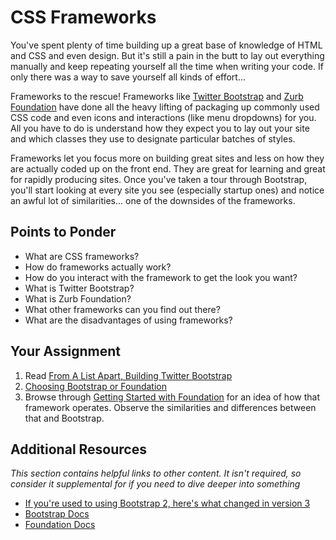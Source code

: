 # CSS Frameworks

You've spent plenty of time building up a great base of knowledge of HTML and CSS and even design.  But it's still a pain in the butt to lay out everything manually and keep repeating yourself all the time when writing your code.  If only there was a way to save yourself all kinds of effort...

Frameworks to the rescue!  Frameworks like [Twitter Bootstrap](http://getbootstrap.com) and [Zurb Foundation](http://foundation.zurb.com) have done all the heavy lifting of packaging up commonly used CSS code and even icons and interactions (like menu dropdowns) for you.  All you have to do is understand how they expect you to lay out your site and which classes they use to designate particular batches of styles.  

Frameworks let you focus more on building great sites and less on how they are actually coded up on the front end.  They are great for learning and great for rapidly producing sites.  Once you've taken a tour through Bootstrap, you'll start looking at every site you see (especially startup ones) and notice an awful lot of similarities... one of the downsides of the frameworks.

## Points to Ponder

* What are CSS frameworks?
* How do frameworks actually work?
* How do you interact with the framework to get the look you want?
* What is Twitter Bootstrap?
* What is Zurb Foundation?
* What other frameworks can you find out there?
* What are the disadvantages of using frameworks?

## Your Assignment

1. Read [From A List Apart, Building Twitter Bootstrap](http://alistapart.com/article/building-twitter-bootstrap)
2. [Choosing Bootstrap or Foundation](https://medium.com/frontend-and-beyond/8b3812c7007c)
3. Browse through [Getting Started with Foundation](http://foundation.zurb.com/docs/) for an idea of how that framework operates.  Observe the similarities and differences between that and Bootstrap.

## Additional Resources

*This section contains helpful links to other content. It isn't required, so consider it supplemental for if you need to dive deeper into something*

* [If you're used to using Bootstrap 2, here's what changed in version 3](http://stackoverflow.com/questions/17952571/how-has-twitter-bootstrap-3-changed-over-version-2-3-2)
* [Bootstrap Docs](http://getbootstrap.com/)
* [Foundation Docs](http://foundation.zurb.com/)